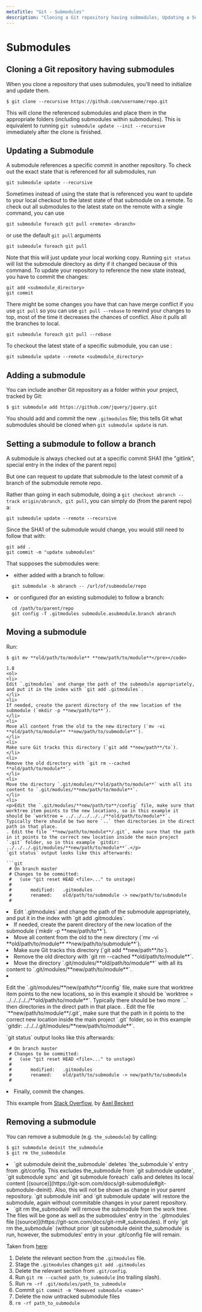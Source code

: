 ```yaml
---
metaTitle: "Git - Submodules"
description: "Cloning a Git repository having submodules, Updating a Submodule, Adding a submodule, Setting a submodule to follow a branch, Moving a submodule, Removing a submodule"
---
```


# Submodules




## Cloning a Git repository having submodules


When you clone a repository that uses submodules, you'll need to initialize and update them.

```git
$ git clone --recursive https://github.com/username/repo.git

```

This will clone the referenced submodules and place them in the appropriate folders (including submodules within submodules). This is equivalent to running `git submodule update --init --recursive` immediately after the clone is finished.



## Updating a Submodule


A submodule references a specific commit in another repository. To check out the exact state that is referenced for all submodules, run

```git
git submodule update --recursive

```

Sometimes instead of using the state that is referenced you want to update to your local checkout to the latest state of that submodule on a remote.
To check out all submodules to the latest state on the remote with a single command, you can use

```git
git submodule foreach git pull <remote> <branch>

```

or use the default `git pull` arguments

```git
git submodule foreach git pull

```

Note that this will just update your local working copy. Running `git status` will list the submodule directory as dirty if it changed because of this command. To update your repository to reference the new state instead, you have to commit the changes:

```git
git add <submodule_directory>
git commit

```

There might be some changes you have that can have merge conflict if you use `git pull` so you can use `git pull --rebase` to rewind your changes to top, most of the time it decreases the chances of conflict. Also it pulls all the branches to local.

```git
git submodule foreach git pull --rebase

```

To checkout the latest state of a specific submodule, you can use :

```git
git submodule update --remote <submodule_directory>

```



## Adding a submodule


You can include another Git repository as a folder within your project, tracked by Git:

```git
$ git submodule add https://github.com/jquery/jquery.git

```

You should add and commit the new `.gitmodules` file; this tells Git what submodules should be cloned when `git submodule update` is run.



## Setting a submodule to follow a branch


A submodule is always checked out at a specific commit SHA1 (the "gitlink", special entry in the index of the parent repo)

But one can request to update that submodule to the latest commit of a branch of the submodule remote repo.

Rather than going in each submodule, doing a `git checkout abranch --track origin/abranch, git pull`, you can simply do (from the parent repo) a:

```git
git submodule update --remote --recursive

```

Since the SHA1 of the submodule would change, you would still need to follow that with:

```git
git add .
git commit -m "update submodules"

```

That supposes the submodules were:

<li>
either added with a branch to follow:

```git
  git submodule -b abranch -- /url/of/submodule/repo

```


</li>
<li>
or configured (for an existing submodule) to follow a branch:

```git
  cd /path/to/parent/repo
  git config -f .gitmodules submodule.asubmodule.branch abranch

```


</li>



## Moving a submodule


Run:

```git
$ git mv **old/path/to/module** **new/path/to/module**</pre></code>

1.8
<ol>
<li>
Edit `.gitmodules` and change the path of the submodule appropriately, and put it in the index with `git add .gitmodules`.
</li>
<li>
If needed, create the parent directory of the new location of the submodule (`mkdir -p **new/path/to**`).
</li>
<li>
Move all content from the old to the new directory (`mv -vi **old/path/to/module** **new/path/to/submodule**`).
</li>
<li>
Make sure Git tracks this directory (`git add **new/path**/to`).
</li>
<li>
Remove the old directory with `git rm --cached **old/path/to/module**`.
</li>
<li>
Move the directory `.git/modules/**old/path/to/module**` with all its content to `.git/modules/**new/path/to/module**`.
</li>
<li>
<p>Edit the `.git/modules/**new/path/to**/config` file, make sure that worktree item points to the new locations, so in this example it should be `worktree = ../../../../../**old/path/to/module**`. Typically there should be two more `..` then directories in the direct path in that place.
. Edit the file `**new/path/to/module**/.git`, make sure that the path in it points to the correct new location inside the main project `.git` folder, so in this example `gitdir: ../../../.git/modules/**new/path/to/module**`.</p>
`git status` output looks like this afterwards:

```git
 # On branch master
 # Changes to be committed:
 #   (use "git reset HEAD <file>..." to unstage)
 #
 #       modified:   .gitmodules
 #       renamed:    old/path/to/submodule -> new/path/to/submodule
 #

```


<li>
Edit `.gitmodules` and change the path of the submodule appropriately, and put it in the index with `git add .gitmodules`.
</li>
<li>
If needed, create the parent directory of the new location of the submodule (`mkdir -p **new/path/to**`).
</li>
<li>
Move all content from the old to the new directory (`mv -vi **old/path/to/module** **new/path/to/submodule**`).
</li>
<li>
Make sure Git tracks this directory (`git add **new/path**/to`).
</li>
<li>
Remove the old directory with `git rm --cached **old/path/to/module**`.
</li>
<li>
Move the directory `.git/modules/**old/path/to/module**` with all its content to `.git/modules/**new/path/to/module**`.
</li>
<li>
<p>Edit the `.git/modules/**new/path/to**/config` file, make sure that worktree item points to the new locations, so in this example it should be `worktree = ../../../../../**old/path/to/module**`. Typically there should be two more `..` then directories in the direct path in that place.
. Edit the file `**new/path/to/module**/.git`, make sure that the path in it points to the correct new location inside the main project `.git` folder, so in this example `gitdir: ../../../.git/modules/**new/path/to/module**`.</p>
`git status` output looks like this afterwards:

```git
 # On branch master
 # Changes to be committed:
 #   (use "git reset HEAD <file>..." to unstage)
 #
 #       modified:   .gitmodules
 #       renamed:    old/path/to/submodule -> new/path/to/submodule
 #

```


</li>
<li>
Finally, commit the changes.
</li>

This example from [Stack Overflow](http://stackoverflow.com/a/6310246), by [Axel Beckert](http://stackoverflow.com/users/793172)



## Removing a submodule


You can remove a submodule (e.g. `the_submodule`) by calling:

```git
$ git submodule deinit the_submodule
$ git rm the_submodule 

```


<li>
`git submodule deinit the_submodule` deletes `the_submodule`s' entry from .git/config. This excludes the_submodule from `git submodule update`, `git submodule sync` and `git submodule foreach` calls and deletes its local content [(source)](https://git-scm.com/docs/git-submodule#git-submodule-deinit). Also, this will not be shown as change in your parent repository. `git submodule init` and `git submodule update` will restore the submodule, again without commitable changes in your parent repository.
</li>
<li>
`git rm the_submodule` will remove the submodule from the work tree. The files will be gone as well as the submodules' entry in the `.gitmodules` file [(source)](https://git-scm.com/docs/git-rm#_submodules). If only `git rm the_submodule` (without prior `git submodule deinit the_submodule` is run, however, the submodules' entry in your .git/config file will remain.
</li>

Taken from [here](http://stackoverflow.com/a/1260982/7598462):

1. Delete the relevant section from the `.gitmodules` file.
1. Stage the `.gitmodules` changes `git add .gitmodules`
1. Delete the relevant section from `.git/config`.
1. Run `git rm --cached path_to_submodule` (no trailing slash).
1. Run `rm -rf .git/modules/path_to_submodule`
1. Commit `git commit -m "Removed submodule <name>"`
1. Delete the now untracked submodule files
1. `rm -rf path_to_submodule`

